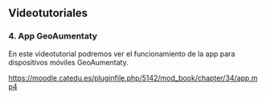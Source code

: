 ## Videotutoriales

### 4\. App GeoAumentaty

En este videotutorial podremos ver el funcionamiento de la app para dispositivos móviles GeoAumentaty.

https://moodle.catedu.es/pluginfile.php/5142/mod_book/chapter/34/app.mp4